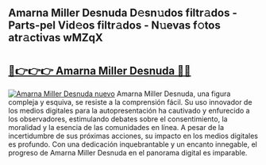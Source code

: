 ## Amarna Miller Desnuda D𝚎sn𝚞dos filtr𝚊dos - Parts-pel Vid𝚎os filtr𝚊dos - N𝚞evas f𝚘tos atr𝚊ctivas wMZqX

# <h2><a href="http://mbdpuw.tromn.icu/?c=Amarna+Miller+Desnuda">🔗👉👉👉 Amarna Miller Desnuda 🔗🔗</a></h2>

[![Amarna Miller Desnuda nuevo](https://i.imgur.com/pEAQMta.gif)](http://mbdpuw.tromn.icu/?c=Amarna+Miller+Desnuda)
Amarna Miller Desnuda, una figura compleja y esquiva, se resiste a la comprensión fácil. Su uso innovador de los medios digitales para la autopresentación ha cautivado y enfurecido a los observadores, estimulando debates sobre el consentimiento, la moralidad y la esencia de las comunidades en línea. A pesar de la incertidumbre de sus próximas acciones, su impacto en los medios digitales es profundo. Con una dedicación inquebrantable y un encanto innegable, el progreso de Amarna Miller Desnuda en el panorama digital es imparable.
